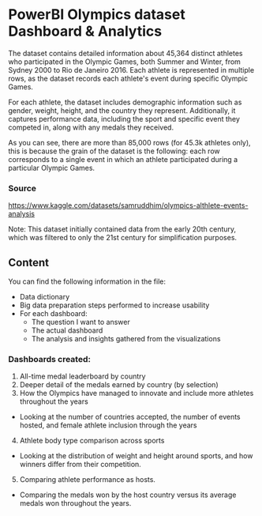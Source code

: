 # PowerBI Olympics dataset Dashboard & Analytics
The dataset contains detailed information about 45,364 distinct athletes who participated in the Olympic Games, both Summer and Winter, from Sydney 2000 to Rio de Janeiro 2016. Each athlete is represented in multiple rows, as the dataset records each athlete's event during specific Olympic Games.

For each athlete, the dataset includes demographic information such as gender, weight, height, and the country they represent. Additionally, it captures performance data, including the sport and specific event they competed in, along with any medals they received.

As you can see, there are more than 85,000 rows (for 45.3k athletes only), this is because the grain of the dataset is the following: each row corresponds to a single event in which an athlete participated during a particular Olympic Games.

### Source
https://www.kaggle.com/datasets/samruddhim/olympics-althlete-events-analysis

Note: This dataset initially contained data from the early 20th century, which was filtered to only the 21st century for simplification purposes.

## Content
You can find the following information in the file:
- Data dictionary
- Big data preparation steps performed to increase usability
- For each dashboard:
    - The question I want to answer
    - The actual dashboard
    - The analysis and insights gathered from the visualizations

### Dashboards created:
1. All-time medal leaderboard by country
2. Deeper detail of the medals earned by country (by selection)
3. How the Olympics have managed to innovate and include more athletes throughout the years
  - Looking at the number of countries accepted, the number of events hosted, and female athlete inclusion through the years
4. Athlete body type comparison across sports
  - Looking at the distribution of weight and height around sports, and how winners differ from their competition.
5. Comparing athlete performance as hosts.
  - Comparing the medals won by the host country versus its average medals won throughout the years.
